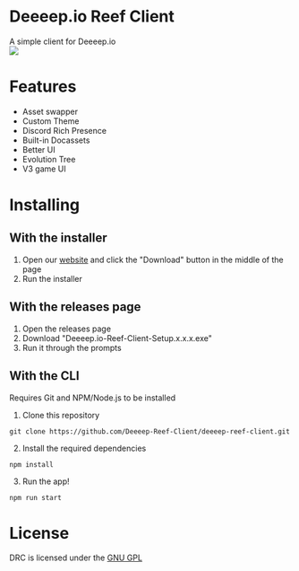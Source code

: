 # Deeeep.io Reef Client  

A simple client for Deeeep.io  
![](https://avatars.githubusercontent.com/u/111871339)

# Features  

-  Asset swapper  
- Custom Theme  
- Discord Rich Presence  
- Built-in Docassets  
- Better UI  
- Evolution Tree  
- V3 game UI  
                    
# Installing  

## With the installer  

1. Open our [website](https://deeeep-reef-client.netlify.app) and click the "Download" button in the middle of the page  
2. Run the installer

## With the releases page  

1. Open the releases page  
2. Download "Deeeep.io-Reef-Client-Setup.x.x.x.exe"  
3. Run it through the prompts  

## With the CLI  

Requires Git and NPM/Node.js to be installed
1. Clone this repository
```
git clone https://github.com/Deeeep-Reef-Client/deeeep-reef-client.git
```
2. Install the required dependencies  
```
npm install
```

3. Run the app!  
```
npm run start
```

# License  
DRC is licensed under the [GNU GPL](https://www.gnu.org/licenses/gpl-3.0.en.html)  
